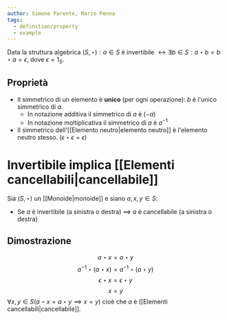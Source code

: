 ```yaml
---
author: Simone Parente, Mario Penna
tags:
  - definition/property
  - example
---
```

Data la struttura algebrica $(S, \star): a \in S$ è invertibile $\leftrightarrow \exists b \in S : a \star b = b \star a = \epsilon$, dove $\epsilon=1_S$.
## Proprietà
- Il simmetrico di un elemento è **unico** (per ogni operazione): $b$ è l'unico simmetrico di $a$.
	- In notazione additiva il simmetrico di $a$ è $(-a)$
	- In notazione moltiplicativa il simmetrico di $a$ è $a^{-1}$
- Il simmetrico dell'[[Elemento neutro|elemento neutro]] è l'elemento neutro stesso. $(\epsilon \star \epsilon = \epsilon)$ 
# Invertibile implica [[Elementi cancellabili|cancellabile]]
Sia $(S, \star)$ un [[Monoide|monoide]] e siano $a,x,y \in S$:
- Se $a$ è invertibile (a sinistra o destra) $\implies$ $a$ è cancellabile (a sinistra o destra)
## Dimostrazione
$$a \star x = a \star y$$
$$a^{-1} \star (a \star x) = a^{-1} \star (a \star y)$$
$$\epsilon \star x = \epsilon \star y$$
$$ x = y$$
$\forall x, y \in S (a \star x = a \star y \implies x = y)$ cioè che $a$ è [[Elementi cancellabili|cancellabile]].